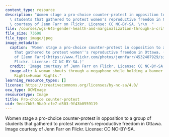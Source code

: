 ```yaml
---
content_type: resource
description: "Women stage a pro-choice counter-protest in opposition to a group of\
  \ students that gathered to protest women's reproductive freedom in Ottawa. Image\
  \ courtesy of Jenn Farr on Flickr. License: CC NC-BY-SA. \r\n  "
file: /courses/wgs-645-gender-health-and-marginalization-through-a-critical-feminist-lens-fall-2014/9ecc7bb59ba9cfe7d5039f43b0559119_wgs-645f14.jpg
file_size: 73698
file_type: image/jpeg
image_metadata:
  caption: 'Women stage a pro-choice counter-protest in opposition to a group of students
    that gathered to protest women''s reproductive freedom in Ottawa. (Image courtesy
    of [Jenn Farr](https://www.flickr.com/photos/jennfarr/4532487929/sizes/l/) on
    Flickr. License: CC NC-BY-SA.)'
  credit: 'Image courtesy of Jenn Farr on Flickr. License: CC NC-BY-SA.'
  image-alt: A woman shouts through a megaphone while holding a banner that says "Women's
    Rights=Human Rights."
learning_resource_types: []
license: https://creativecommons.org/licenses/by-nc-sa/4.0/
ocw_type: OCWImage
resourcetype: Image
title: Pro-choice counter-protest
uid: 9ecc7bb5-9ba9-cfe7-d503-9f43b0559119
---
```

Women stage a pro-choice counter-protest in opposition to a group of students that gathered to protest women's reproductive freedom in Ottawa. Image courtesy of Jenn Farr on Flickr. License: CC NC-BY-SA. 
  